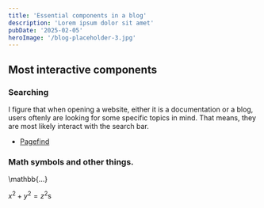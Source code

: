 ```yaml
---
title: 'Essential components in a blog'
description: 'Lorem ipsum dolor sit amet'
pubDate: '2025-02-05'
heroImage: '/blog-placeholder-3.jpg'
---
```


## Most interactive components
### Searching 
I figure that when opening a website, either it is a documentation or a blog, users oftenly are looking for some specific topics in mind. That means, they are most likely interact with the search bar.
- [Pagefind](https://pagefind.app/)

### Math symbols and other things.
\mathbb{…}

$x^2 + y^2 = z^2$s